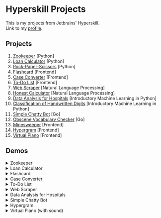 # Hyperskill Projects
This is my projects from Jetbrains' Hyperskill.\
Link to my [profile](https://hyperskill.org/profile/9133990).


## Projects
1. [Zookeeper](https://github.com/ana117/hyperskill-python-Zookeeper) [Python]
2. [Loan Calculator](https://github.com/ana117/hyperskill-python-LoanCalculator) [Python]
3. [Rock-Paper-Scissors](https://github.com/ana117/hyperskill-python-RockPaperScissors) [Python]
4. [Flashcard](https://github.com/ana117/hyperskill-frontend-Flashcard) [Frontend]
5. [Case Converter](https://github.com/ana117/hyperskill-frontend-CaseConverter) [Frontend]
6. [To-Do List](https://github.com/ana117/hyperskill-frontend-ToDoList) [Frontend]
7. [Web Scraper](https://github.com/ana117/hyperskill-nlp-WebScraper) [Natural Language Processing]
8. [Honest Calculator](https://github.com/ana117/hyperskill-nlp-HonestCalculator) [Natural Language Processing]
9. [Data Analysis for Hospitals](https://github.com/ana117/hyperskill-imlp-HospitalDataAnalysis) [Introductory Machine Learning in Python]
10. [Classification of Handwritten Digits](https://github.com/ana117/hyperskill-imlp-ClassificationOfHandwrittenDigits) [Introductory Machine Learning in Python]
11. [Simple Chatty Bot](https://github.com/ana117/hyperskill-go-SimpleChattyBot) [Go]
12. [Obscene Vocabulary Checker](https://github.com/ana117/hyperskill-go-ObsceneVocabularyChecker) [Go]
13. [Minesweeper](https://github.com/ana117/hyperskill-frontend-Minesweeper) [Frontend]
14. [Hypergram](https://github.com/ana117/hyperskill-frontend-Hypergram) [Frontend]
15. [Virtual Piano](https://github.com/ana117/hyperskill-frontend-VirtualPiano) [Frontend]

## Demos
<details><summary>Zookeeper</summary>
  <img src="https://user-images.githubusercontent.com/63540951/103210470-4fc15a80-4938-11eb-9286-f12166e97310.gif">
</details>

<details><summary>Loan Calculator</summary>
  <img src="https://user-images.githubusercontent.com/63540951/99353900-06610280-28d8-11eb-9d9b-3eab13e3f8b0.gif">
</details>

<details><summary>Flashcard</summary>
  <img src="https://user-images.githubusercontent.com/63540951/127807085-bea125d4-9ce3-48aa-9e44-86ae1f40b236.gif">
</details>

<details><summary>Case Converter</summary>
  <img src="https://user-images.githubusercontent.com/63540951/128593552-b053d8b1-c82b-40fb-8bf1-05600e33a698.gif">
</details>

<details><summary>To-Do List</summary>
  <img src="https://user-images.githubusercontent.com/63540951/129526185-4e1888e6-f873-4c27-a72f-93793c8ec20e.gif">
</details>

<details><summary>Web Scraper</summary>
  <img src="https://user-images.githubusercontent.com/63540951/130343724-4a44c592-9c99-45fa-8bdf-5316973ea63a.gif">
</details>

<details><summary>Data Analysis for Hospitals</summary>
  <img src="https://user-images.githubusercontent.com/63540951/147676124-f7a41da4-9b23-4d01-97dd-c330cf3b9d4e.gif">
</details>

<details><summary>Simple Chatty Bot</summary>
  <img src="https://user-images.githubusercontent.com/63540951/150744046-34d7463b-3a8a-4781-82c8-a74e34f62e48.gif">
</details>

<details><summary>Hypergram</summary>
  <img src="https://user-images.githubusercontent.com/63540951/176397370-a092cd2d-6ba2-4d6e-b04e-1336eb7667b6.gif">
</details>

<details><summary>Virtual Piano (with sound)</summary>
  <video src="https://user-images.githubusercontent.com/63540951/176994713-adcb2dbc-d2e1-4bc6-8b18-6f6b51882932.mp4">
</details>
